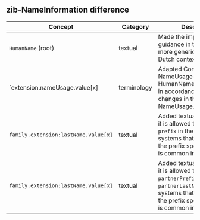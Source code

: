 ## zib-NameInformation difference

| Concept         | Category          | Description                             | 
|-----------------|-------------------|-----------------------------------------|
|`HumanName` (root) | textual | Made the implementation guidance in the comment more generic and removed Dutch context. |
|`extension.nameUsage.value[x] | terminology | Adapted ConceptMap NameUsage-to-HumanNameAssemblyOrder in accordance with the changes in the ValueSet NameUsage. | 
|`family.extension:lastName.value[x]` | textual | Added textual guidance that it is allowed to include `prefix` in the `lastName` for systems that do not record the prefix sperately, which is common in Belgium. |
|`family.extension:lastName.value[x]` | textual | Added textual guidance that it is allowed to include `partnerPrefix` in the `partnerLastName` for systems that do not record the prefix sperately, which is common in Belgium. |